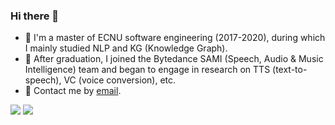 ### Hi there 👋

- 🏫 I'm a master of ECNU software engineering (2017-2020), during which I mainly studied NLP and KG (Knowledge Graph).
- 🌱 After graduation, I joined the Bytedance SAMI (Speech, Audio & Music Intelligence) team and began to engage in research on TTS (text-to-speech), VC (voice conversion), etc.
- 💬 Contact me by [email](547276542@qq.com).

<!-- <img src="https://github-readme-stats.vercel.app/api?username=xcmyz&show_icons=true&icon_color=805AD5&text_color=718096&bg_color=ffffff&hide_title=true" /> -->

<!-- - 👯 I’m looking to collaborate on ...
- 🤔 I’m looking for help with ...
- 💬 Ask me about ...
- 📫 How to reach me: ...
- 😄 Pronouns: ...
- ⚡ Fun fact: ... -->

<image src="https://github-readme-stats.vercel.app/api?username=xcmyz&show_icons=true" />
<image src="https://github-readme-stats.vercel.app/api/top-langs?username=xcmyz&layout=compact&show_icons=true" />
